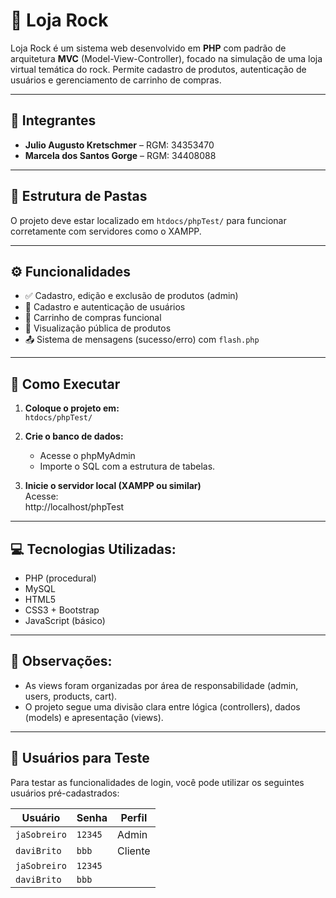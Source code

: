 # 🎸 Loja Rock

Loja Rock é um sistema web desenvolvido em **PHP** com padrão de arquitetura **MVC** (Model-View-Controller), focado na simulação de uma loja virtual temática do rock. Permite cadastro de produtos, autenticação de usuários e gerenciamento de carrinho de compras.

---

## 👥 Integrantes

- **Julio Augusto Kretschmer** – RGM: 34353470  
- **Marcela dos Santos Gorge** – RGM: 34408088

---

## 📁 Estrutura de Pastas

O projeto deve estar localizado em `htdocs/phpTest/` para funcionar corretamente com servidores como o XAMPP.

---

## ⚙️ Funcionalidades

- ✅ Cadastro, edição e exclusão de produtos (admin)  
- 👥 Cadastro e autenticação de usuários  
- 🛒 Carrinho de compras funcional  
- 🎸 Visualização pública de produtos  
- 📤 Sistema de mensagens (sucesso/erro) com `flash.php`

---

## 🚀 Como Executar

1. **Coloque o projeto em:**  
   `htdocs/phpTest/`

2. **Crie o banco de dados:**  
   - Acesse o phpMyAdmin    
   - Importe o SQL com a estrutura de tabelas.

3. **Inicie o servidor local (XAMPP ou similar)**  
Acesse:  
http://localhost/phpTest

---

## 💻 Tecnologias Utilizadas:

- PHP (procedural)
- MySQL
- HTML5
- CSS3 + Bootstrap
- JavaScript (básico)

---

## 📌 Observações:

- As views foram organizadas por área de responsabilidade (admin, users, products, cart).
- O projeto segue uma divisão clara entre lógica (controllers), dados (models) e apresentação (views).

---

## 👤 Usuários para Teste

Para testar as funcionalidades de login, você pode utilizar os seguintes usuários pré-cadastrados:

| Usuário      | Senha  | Perfil  |
|--------------|--------|---------|
| `jaSobreiro` | `12345` | Admin   |
| `daviBrito`  | `bbb`   | Cliente |
| `jaSobreiro` | `12345` |
| `daviBrito`  | `bbb`   |
